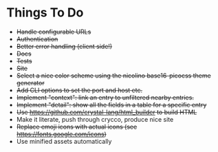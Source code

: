 # Things To Do

* ~~Handle configurable URLs~~
* ~~Authentication~~
* ~~Better error handling (client side!)~~
* ~~Docs~~
* ~~Tests~~
* ~~Site~~
* ~~Select a nice color scheme using the nicolino base16-picocss theme generator~~
* ~~Add CLI options to set the port and host etc.~~
* ~~Implement "context": link an entry to unfiltered nearby entries.~~
* ~~Implement "detail": show all the fields in a table for a specific entry~~
* ~~Use <https://github.com/crystal-lang/html_builder> to build HTML~~
* Make it literate, push through crycco, produce nice site
* ~~Replace emoji icons with actual icons (see https://fonts.google.com/icons)~~
* Use minified assets automatically
